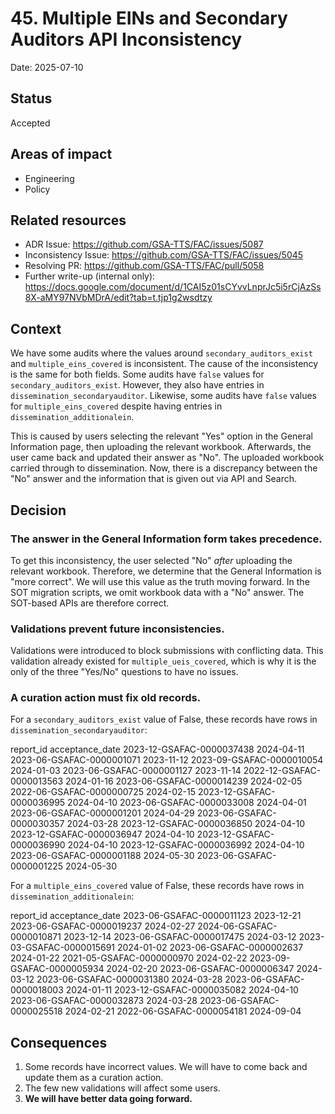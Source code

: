 # 45. Multiple EINs and Secondary Auditors API Inconsistency

Date: 2025-07-10

## Status

Accepted

## Areas of impact

*   Engineering
*   Policy

## Related resources

*   ADR Issue: https://github.com/GSA-TTS/FAC/issues/5087
*   Inconsistency Issue: https://github.com/GSA-TTS/FAC/issues/5045
*   Resolving PR: https://github.com/GSA-TTS/FAC/pull/5058
*   Further write-up (internal only): https://docs.google.com/document/d/1CAI5z01sCYvvLnprJc5i5rCjAzSs8X-aMY97NVbMDrA/edit?tab=t.tjp1g2wsdtzy

## Context

We have some audits where the values around `secondary_auditors_exist` and `multiple_eins_covered` is inconsistent. The cause of the inconsistency is the same for both fields. Some audits have `false` values for `secondary_auditors_exist`. However, they also have entries in `dissemination_secondaryauditor`. Likewise, some audits have `false` values for `multiple_eins_covered` despite having entries in `dissemination_additionalein`.

This is caused by users selecting the relevant "Yes" option in the General Information page, then uploading the relevant workbook. Afterwards, the user came back and updated their answer as "No". The uploaded workbook carried through to dissemination. Now, there is a discrepancy between the "No" answer and the information that is given out via API and Search.

## Decision

### The answer in the General Information form takes precedence.

To get this inconsistency, the user selected "No" _after_ uploading the relevant workbook. Therefore, we determine that the General Information is "more correct". We will use this value as the truth moving forward. In the SOT migration scripts, we omit workbook data with a "No" answer. The SOT-based APIs are therefore correct.

### Validations prevent future inconsistencies.

Validations were introduced to block submissions with conflicting data. This validation already existed for `multiple_ueis_covered`, which is why it is the only of the three "Yes/No" questions to have no issues. 

### A curation action must fix old records.

For a `secondary_auditors_exist` value of False, these records have rows in `dissemination_secondaryauditor`:

report_id                   acceptance_date
2023-12-GSAFAC-0000037438	2024-04-11
2023-06-GSAFAC-0000001071	2023-11-12
2023-09-GSAFAC-0000010054	2024-01-03
2023-06-GSAFAC-0000001127	2023-11-14
2022-12-GSAFAC-0000013563	2024-01-16
2023-06-GSAFAC-0000014239	2024-02-05
2022-06-GSAFAC-0000000725	2024-02-15
2023-12-GSAFAC-0000036995	2024-04-10
2023-06-GSAFAC-0000033008	2024-04-01
2023-06-GSAFAC-0000001201	2024-04-29
2023-06-GSAFAC-0000030357	2024-03-28
2023-12-GSAFAC-0000036850	2024-04-10
2023-12-GSAFAC-0000036947	2024-04-10
2023-12-GSAFAC-0000036990	2024-04-10
2023-12-GSAFAC-0000036992	2024-04-10
2023-06-GSAFAC-0000001188	2024-05-30
2023-06-GSAFAC-0000001225	2024-05-30


For a `multiple_eins_covered` value of False, these records have rows in `dissemination_additionalein`:

report_id                   acceptance_date
2023-06-GSAFAC-0000011123	2023-12-21
2023-06-GSAFAC-0000019237	2024-02-27
2024-06-GSAFAC-0000010871	2023-12-14
2023-06-GSAFAC-0000017475	2024-03-12
2023-03-GSAFAC-0000015691	2024-01-02
2023-06-GSAFAC-0000002637	2024-01-22
2021-05-GSAFAC-0000000970	2024-02-22
2023-09-GSAFAC-0000005934	2024-02-20
2023-06-GSAFAC-0000006347	2024-03-12
2023-06-GSAFAC-0000031380	2024-03-28
2023-06-GSAFAC-0000018003	2024-01-11
2023-12-GSAFAC-0000035082	2024-04-10
2023-06-GSAFAC-0000032873	2024-03-28
2023-06-GSAFAC-0000025518	2024-02-21
2022-06-GSAFAC-0000054181	2024-09-04


## Consequences

1. Some records have incorrect values. We will have to come back and update them as a curation action.
2. The few new validations will affect some users.
3. **We will have better data going forward.**

